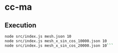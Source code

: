 # cc-ma

## Execution

```bash
node src/index.js mesh.json 10
node src/index.js mesh_x_sin_cos_10000.json 10
node src/index.js mesh_x_sin_cos_20000.json 10```
